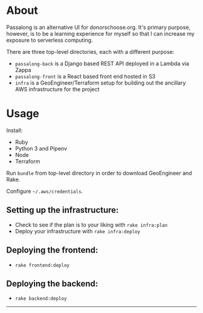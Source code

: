 # About

Passalong is an alternative UI for donorschoose.org. It's primary purpose, however, is to be a learning experience for myself so that I can increase my exposure to serverless computing.

There are three top-level directories, each with a different purpose:

* `passalong-back` is a Django based REST API deployed in a Lambda via Zappa
* `passalong-front` is a React based front end hosted in S3
* `infra` is a GeoEngineer/Terraform setup for building out the ancillary AWS infrastructure for the project

# Usage

Install:

* Ruby
* Python 3 and Pipenv
* Node
* Terraform

Run `bundle` from top-level directory in order to download GeoEngineer and Rake.

Configure `~/.aws/credentials`.

## Setting up the infrastructure:

* Check to see if the plan is to your liking with `rake infra:plan`
* Deploy your infrastructure with `rake infra:deploy`

## Deploying the frontend:

* `rake frontend:deploy`

## Deploying the backend:

* `rake backend:deploy`

---
